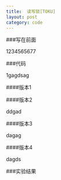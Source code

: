 ```yaml
---
title:  读写锁[TOKU]
layout: post
category: code
---
```


<script src="https://google-code-prettify.googlecode.com/svn/loader/run_prettify.js?lang=cc&skin=sunburst"></script>
###写在前面

1234565677

###代码

1gagdsag

####版本1


####版本2

ddgad

####版本3

dagag

####版本4

dagds


###实验结果



